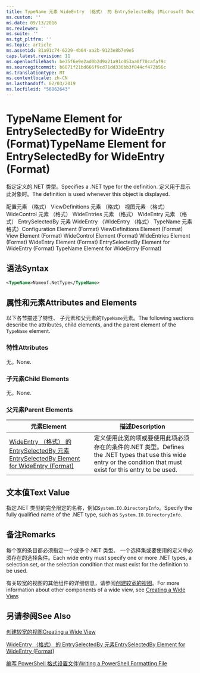```yaml
---
title: TypeName 元素 WideEntry （格式） 的 EntrySelectedBy |Microsoft Docs
ms.custom: ''
ms.date: 09/13/2016
ms.reviewer: ''
ms.suite: ''
ms.tgt_pltfrm: ''
ms.topic: article
ms.assetid: 81a91c74-6229-4b64-aa2b-9123e8b7e9e5
caps.latest.revision: 11
ms.openlocfilehash: be35f6e9e2ad0b2d9a21a91c053aa0f70cafaf9c
ms.sourcegitcommit: b6871f21bd666f9cd71dd336bb3f844cf472b56c
ms.translationtype: MT
ms.contentlocale: zh-CN
ms.lasthandoff: 02/03/2019
ms.locfileid: "56862643"
---
```

# <a name="typename-element-for-entryselectedby-for-wideentry-format"></a><span data-ttu-id="6f9cf-102">TypeName Element for EntrySelectedBy for WideEntry (Format)</span><span class="sxs-lookup"><span data-stu-id="6f9cf-102">TypeName Element for EntrySelectedBy for WideEntry (Format)</span></span>

<span data-ttu-id="6f9cf-103">指定定义的.NET 类型。</span><span class="sxs-lookup"><span data-stu-id="6f9cf-103">Specifies a .NET type for the definition.</span></span> <span data-ttu-id="6f9cf-104">定义用于显示此对象时。</span><span class="sxs-lookup"><span data-stu-id="6f9cf-104">The definition is used whenever this object is displayed.</span></span>

<span data-ttu-id="6f9cf-105">配置元素 （格式） ViewDefinitions 元素 （格式） 视图元素 （格式） WideControl 元素 （格式） WideEntries 元素 （格式） WideEntry 元素 （格式） EntrySelectedBy 元素 WideEntry （WideEntry （格式） TypeName 元素格式）</span><span class="sxs-lookup"><span data-stu-id="6f9cf-105">Configuration Element (Format) ViewDefinitions Element (Format) View Element (Format) WideControl Element (Format) WideEntries Element (Format) WideEntry Element (Format) EntrySelectedBy Element for WideEntry (Format) TypeName Element for WideEntry (Format)</span></span>

## <a name="syntax"></a><span data-ttu-id="6f9cf-106">语法</span><span class="sxs-lookup"><span data-stu-id="6f9cf-106">Syntax</span></span>

```xml
<TypeName>Nameof.NetType</TypeName>
```

## <a name="attributes-and-elements"></a><span data-ttu-id="6f9cf-107">属性和元素</span><span class="sxs-lookup"><span data-stu-id="6f9cf-107">Attributes and Elements</span></span>

<span data-ttu-id="6f9cf-108">以下各节描述了特性、 子元素和父元素的`TypeName`元素。</span><span class="sxs-lookup"><span data-stu-id="6f9cf-108">The following sections describe the attributes, child elements, and the parent element of the `TypeName` element.</span></span>

### <a name="attributes"></a><span data-ttu-id="6f9cf-109">特性</span><span class="sxs-lookup"><span data-stu-id="6f9cf-109">Attributes</span></span>

<span data-ttu-id="6f9cf-110">无。</span><span class="sxs-lookup"><span data-stu-id="6f9cf-110">None.</span></span>

### <a name="child-elements"></a><span data-ttu-id="6f9cf-111">子元素</span><span class="sxs-lookup"><span data-stu-id="6f9cf-111">Child Elements</span></span>

<span data-ttu-id="6f9cf-112">无。</span><span class="sxs-lookup"><span data-stu-id="6f9cf-112">None.</span></span>

### <a name="parent-elements"></a><span data-ttu-id="6f9cf-113">父元素</span><span class="sxs-lookup"><span data-stu-id="6f9cf-113">Parent Elements</span></span>

|<span data-ttu-id="6f9cf-114">元素</span><span class="sxs-lookup"><span data-stu-id="6f9cf-114">Element</span></span>|<span data-ttu-id="6f9cf-115">描述</span><span class="sxs-lookup"><span data-stu-id="6f9cf-115">Description</span></span>|
|-------------|-----------------|
|[<span data-ttu-id="6f9cf-116">WideEntry （格式） 的 EntrySelectedBy 元素</span><span class="sxs-lookup"><span data-stu-id="6f9cf-116">EntrySelectedBy Element for WideEntry (Format)</span></span>](./entryselectedby-element-for-wideentry-format.md)|<span data-ttu-id="6f9cf-117">定义使用此宽的项或要使用此项必须存在的条件的.NET 类型。</span><span class="sxs-lookup"><span data-stu-id="6f9cf-117">Defines the .NET types that use this wide entry or the condition that must exist for this entry to be used.</span></span>|

## <a name="text-value"></a><span data-ttu-id="6f9cf-118">文本值</span><span class="sxs-lookup"><span data-stu-id="6f9cf-118">Text Value</span></span>

<span data-ttu-id="6f9cf-119">指定.NET 类型的完全限定的名称，例如`System.IO.DirectoryInfo`。</span><span class="sxs-lookup"><span data-stu-id="6f9cf-119">Specify the fully qualified name of the .NET type, such as `System.IO.DirectoryInfo`.</span></span>

## <a name="remarks"></a><span data-ttu-id="6f9cf-120">备注</span><span class="sxs-lookup"><span data-stu-id="6f9cf-120">Remarks</span></span>

<span data-ttu-id="6f9cf-121">每个宽的条目都必须指定一个或多个.NET 类型、 一个选择集或要使用的定义中必须存在的选择条件。</span><span class="sxs-lookup"><span data-stu-id="6f9cf-121">Each wide entry must specify one or more .NET types, a selection set, or the selection condition that must exist for the definition to be used.</span></span>

<span data-ttu-id="6f9cf-122">有关较宽的视图的其他组件的详细信息，请参阅[创建较宽的视图](./creating-a-wide-view.md)。</span><span class="sxs-lookup"><span data-stu-id="6f9cf-122">For more information about other components of a wide view, see [Creating a Wide View](./creating-a-wide-view.md).</span></span>

## <a name="see-also"></a><span data-ttu-id="6f9cf-123">另请参阅</span><span class="sxs-lookup"><span data-stu-id="6f9cf-123">See Also</span></span>

[<span data-ttu-id="6f9cf-124">创建较宽的视图</span><span class="sxs-lookup"><span data-stu-id="6f9cf-124">Creating a Wide View</span></span>](./creating-a-wide-view.md)

[<span data-ttu-id="6f9cf-125">WideEntry （格式） 的 EntrySelectedBy 元素</span><span class="sxs-lookup"><span data-stu-id="6f9cf-125">EntrySelectedBy Element for WideEntry (Format)</span></span>](./entryselectedby-element-for-wideentry-format.md)

[<span data-ttu-id="6f9cf-126">编写 PowerShell 格式设置文件</span><span class="sxs-lookup"><span data-stu-id="6f9cf-126">Writing a PowerShell Formatting File</span></span>](./writing-a-powershell-formatting-file.md)
